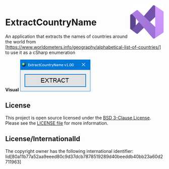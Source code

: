 <img src="/images/icon.png" align="right" height="110"/>

# ExtractCountryName
An application that extracts the names of countries around the world
from [https://www.worldometers.info/geography/alphabetical-list-of-countries/]
to use it as a cSharp enumeration

**Visual**
![ExtractCountryName output](images/visual.png)

## License
This project is open source licensed under the [BSD 3-Clause License](https://opensource.org/license/bsd-3-clause/). Please see the [LICENSE file](/LICENSE.txt) for more information.

## License/InternationalId
The copyright owner has the following international identifier: Iid[80a11b77a52aa9eeed80c9d37dcb7878519289d40beeddb40bb23a60d2711963]
